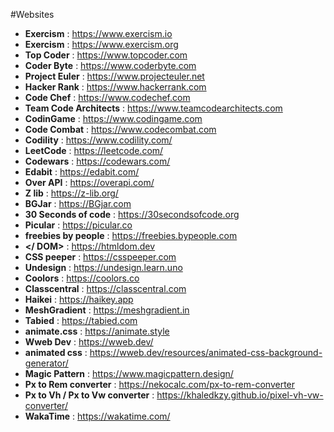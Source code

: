 #Websites

- **Exercism** : https://www.exercism.io
- **Exercism** : https://www.exercism.org
- **Top Coder** : https://www.topcoder.com
- **Coder Byte** : https://www.coderbyte.com
- **Project Euler** : https://www.projecteuler.net
- **Hacker Rank** : https://www.hackerrank.com
- **Code Chef** : https://www.codechef.com
- **Team Code Architects** : https://www.teamcodearchitects.com
- **CodinGame** : https://www.codingame.com
- **Code Combat** : https://www.codecombat.com
- **Codility** : https://www.codility.com/
- **LeetCode** : https://leetcode.com/
- **Codewars** : https://codewars.com/
- **Edabit** : https://edabit.com/
- **Over API** : https://overapi.com/
- **Z lib** : https://z-lib.org/
- **BGJar** : https://BGjar.com
- **30 Seconds of code** : https://30secondsofcode.org
- **Picular** : https://picular.co
- **freebies by people** : https://freebies.bypeople.com
- **</ DOM>** : https://htmldom.dev
- **CSS peeper** : https://csspeeper.com
- **Undesign** : https://undesign.learn.uno
- **Coolors** : https://coolors.co
- **Classcentral** : https://classcentral.com
- **Haikei** : https://haikey.app
- **MeshGradient** : https://meshgradient.in
- **Tabied** : https://tabied.com
- **animate.css** : https://animate.style
- **Wweb Dev** : https://wweb.dev/
- **animated css** : https://wweb.dev/resources/animated-css-background-generator/
- **Magic Pattern** : https://www.magicpattern.design/
- **Px to Rem converter** : https://nekocalc.com/px-to-rem-converter
- **Px to Vh / Px to Vw converter** : https://khaledkzy.github.io/pixel-vh-vw-converter/
- **WakaTime** : https://wakatime.com/
